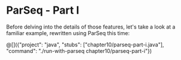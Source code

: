 # ParSeq - Part I

Before delving into the details of those features, let's take a look
at a familiar example, rewritten using ParSeq this time:

@[]({"project": "java", "stubs": ["chapter10/parseq-part-i.java"], "command": "./run-with-parseq chapter10/parseq-part-i"})
